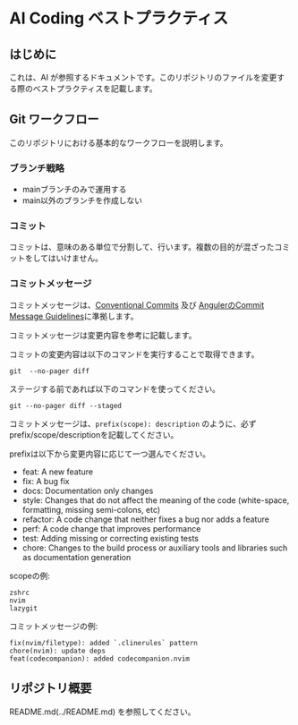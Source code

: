 # AI Coding ベストプラクティス

## はじめに

これは、AI が参照するドキュメントです。このリポジトリのファイルを変更する際のベストプラクティスを記載します。

## Git ワークフロー

このリポジトリにおける基本的なワークフローを説明します。

### ブランチ戦略

- mainブランチのみで運用する
- main以外のブランチを作成しない

### コミット

コミットは、意味のある単位で分割して、行います。複数の目的が混ざったコミットをしてはいけません。

### コミットメッセージ

コミットメッセージは、[Conventional Commits](https://www.conventionalcommits.org/ja/v1.0.0/) 及び [AngulerのCommit Message Guidelines](https://github.com/angular/angular/blob/22b96b9/CONTRIBUTING.md#-commit-message-guidelines)に準拠します。

コミットメッセージは変更内容を参考に記載します。

コミットの変更内容は以下のコマンドを実行することで取得できます。


```shell
git  --no-pager diff
```

ステージする前であれば以下のコマンドを使ってください。

```shell
git --no-pager diff --staged
```


コミットメッセージは、`prefix(scope): description` のように、必ずprefix/scope/descriptionを記載してください。

prefixは以下から変更内容に応じて一つ選んでください。

- feat: A new feature
- fix: A bug fix
- docs: Documentation only changes
- style: Changes that do not affect the meaning of the code (white-space, formatting, missing semi-colons, etc)
- refactor: A code change that neither fixes a bug nor adds a feature
- perf: A code change that improves performance
- test: Adding missing or correcting existing tests
- chore: Changes to the build process or auxiliary tools and libraries such as documentation generation


scopeの例:

```
zshrc
nvim
lazygit
```

コミットメッセージの例:

```
fix(nvim/filetype): added `.clinerules` pattern
chore(nvim): update deps
feat(codecompanion): added codecompanion.nvim
```

## リポジトリ概要

README.md(../README.md) を参照してください。
